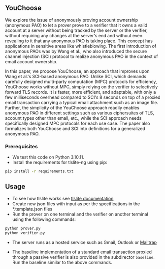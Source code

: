 ## YouChoose
We explore the issue of anonymously proving account ownership (anonymous PAO) to let a prover prove to a verifier that it owns a valid account at a server without being tracked by the server or the verifier, without requiring any changes at the server's end and without even revealing to it that any anonymous PAO is taking place. This concept has applications in sensitive areas like whistleblowing. The first introduction of anonymous PAOs was by Wang et al., who also introduced the secure channel injection (SCI) protocol to realize anonymous PAO in the context of email account ownership.

In this paper, we propose YouChoose, an approach that improves upon Wang et al.'s SCI-based anonymous PAO. Unlike SCI, which demands carefully designed multi-party computation (MPC) protocols for efficiency, YouChoose works without MPC, simply relying on the verifier to selectively forward TLS records. It is faster, more efficient, and adaptable, with only a few milliseconds overhead compared to SCI's 8 seconds on top of a proxied email transaction carrying a typical email attachment such as an image file. Further, the simplicity of the YouChoose approach readily enables anonymous PAO in different settings such as various ciphersuites of TLS, account types other than email, etc., while the SCI approach needs specifically designed MPC protocols for each use case. The paper also formalizes both YouChoose and SCI into definitions for a generalized anonymous PAO. 

### Prerequisites
* We test this code on Python 3.10.11.
* Install the requirements for tlslite-ng using pip:
```bash
pip install -r requirements.txt
```


## Usage
* To see how tlslite works see [tlslite documentation](./tlslite-notes.md)
* Create new json files with input as per the specifications in the *.template.json files
* Run the prover on one terminal and the verifier on another terminal using the following commands:
```bash
python prover.py
python verifier.py
```
* The server runs as a hosted service such as Gmail, Outlook or [Mailtrap](https://mailtrap.io/)

* The baseline implementation of a standard email transaction proxied through a passive verifier is also provided in the subdirector `baseline`. Run the baseline similar to the above commands.
